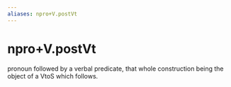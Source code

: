 ```yaml
---
aliases: npro+V.postVt
---
```

# npro+V.postVt

pronoun followed by a verbal predicate, that whole construction being the object of a VtoS which follows.
> 
